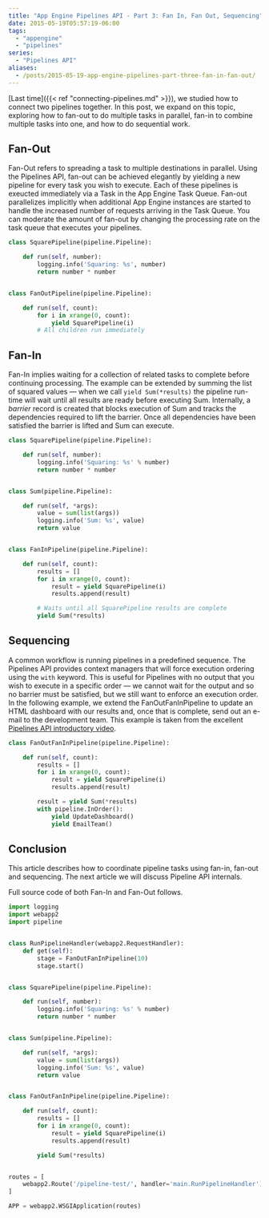 ```yaml
---
title: "App Engine Pipelines API - Part 3: Fan In, Fan Out, Sequencing" 
date: 2015-05-19T05:57:19-06:00
tags: 
  - "appengine"
  - "pipelines"
series:
  - "Pipelines API"
aliases:
  - /posts/2015-05-19-app-engine-pipelines-part-three-fan-in-fan-out/
---
```


[Last time]({{< ref "connecting-pipelines.md" >}}),
we studied how to connect two pipelines together. In this post, we expand on
this topic, exploring how to fan-out to do multiple tasks in parallel, fan-in
to combine multiple tasks into one, and how to do sequential work.

<!--more-->

## Fan-Out

Fan-Out refers to spreading a task to multiple destinations in parallel. Using
the Pipelines API, fan-out can be achieved elegantly by yielding a new pipeline
for every task you wish to execute. Each of these pipelines is exeucted
immediately via a Task in the App Engine Task Queue. Fan-out parallelizes
implicitly when additional App Engine instances are started to handle the
increased number of requests arriving in the Task Queue. You can moderate the
amount of fan-out by changing the processing rate on the task queue that
executes your pipelines.

```python
class SquarePipeline(pipeline.Pipeline):

    def run(self, number):
        logging.info('Squaring: %s', number)
        return number * number


class FanOutPipeline(pipeline.Pipeline):

    def run(self, count):
        for i in xrange(0, count):
            yield SquarePipeline(i)
        # All children run immediately
```

## Fan-In

Fan-In implies waiting for a collection of related tasks to complete before
continuing processing. The example can be extended by summing the list of
squared values — when we call `yield Sum(*results)` the pipeline run-time will
wait until all results are ready before executing Sum. Internally, a *barrier*
record is created that blocks execution of Sum and tracks the dependencies
required to lift the barrier. Once all dependencies have been satisfied the
barrier is lifted and Sum can execute.

```python
class SquarePipeline(pipeline.Pipeline):

    def run(self, number):
        logging.info('Squaring: %s' % number)
        return number * number


class Sum(pipeline.Pipeline):

    def run(self, *args):
        value = sum(list(args))
        logging.info('Sum: %s', value)
        return value


class FanInPipeline(pipeline.Pipeline):

    def run(self, count):
        results = []
        for i in xrange(0, count):
            result = yield SquarePipeline(i)
            results.append(result)

        # Waits until all SquarePipeline results are complete
        yield Sum(*results)
```

## Sequencing

A common workflow is running pipelines in a predefined sequence. The Pipelines
API provides context managers that will force execution ordering using the
`with` keyword. This is useful for Pipelines with no output that you wish to
execute in a specific order — we cannot wait for the output and so no barrier
must be satisfied, but we still want to enforce an execution order. In the
following example, we extend the FanOutFanInPipeline to update an HTML
dashboard with our results and, once that is complete, send out an e-mail to the
development team. This example is taken from the excellent [Pipelines API
introductory video](https://www.youtube.com/watch?v=Rsfy_TYA2ZY).

```python
class FanOutFanInPipeline(pipeline.Pipeline):

    def run(self, count):
        results = []
        for i in xrange(0, count):
            result = yield SquarePipeline(i)
            results.append(result)

        result = yield Sum(*results)
        with pipeline.InOrder():
            yield UpdateDashboard()
            yield EmailTeam()
```

## Conclusion

This article describes how to coordinate pipeline tasks using fan-in, fan-out
and sequencing. The next article we will discuss Pipeline API internals.

Full source code of both Fan-In and Fan-Out follows.

```python
import logging
import webapp2
import pipeline


class RunPipelineHandler(webapp2.RequestHandler):
    def get(self):
        stage = FanOutFanInPipeline(10)
        stage.start()


class SquarePipeline(pipeline.Pipeline):

    def run(self, number):
        logging.info('Squaring: %s' % number)
        return number * number


class Sum(pipeline.Pipeline):

    def run(self, *args):
        value = sum(list(args))
        logging.info('Sum: %s', value)
        return value


class FanOutFanInPipeline(pipeline.Pipeline):

    def run(self, count):
        results = []
        for i in xrange(0, count):
            result = yield SquarePipeline(i)
            results.append(result)

        yield Sum(*results)


routes = [
    webapp2.Route('/pipeline-test/', handler='main.RunPipelineHandler')
]

APP = webapp2.WSGIApplication(routes)
```
